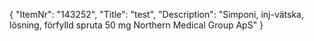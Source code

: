 {
  "ItemNr": "143252",
  "Title": "test",
  "Description": "Simponi, inj-vätska, lösning, förfylld spruta 50 mg Northern Medical Group ApS"
}